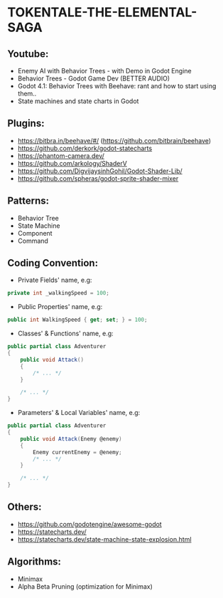 # TOKENTALE-THE-ELEMENTAL-SAGA

## Youtube:
- Enemy AI with Behavior Trees - with Demo in Godot Engine
- Behavior Trees - Godot Game Dev (BETTER AUDIO)
- Godot 4.1: Behavior Trees with Beehave: rant and how to start using them..
- State machines and state charts in Godot

## Plugins:
- https://bitbra.in/beehave/#/ (https://github.com/bitbrain/beehave)
- https://github.com/derkork/godot-statecharts
- https://phantom-camera.dev/
- https://github.com/arkology/ShaderV
- https://github.com/DigvijaysinhGohil/Godot-Shader-Lib/
- https://github.com/spheras/godot-sprite-shader-mixer

## Patterns:
- Behavior Tree
- State Machine
- Component
- Command

## Coding Convention:
- Private Fields' name, e.g:
```c#
private int _walkingSpeed = 100;
```
- Public Properties' name, e.g:
```c#
public int WalkingSpeed { get; set; } = 100;
```
- Classes' & Functions' name, e.g:
```c#
public partial class Adventurer
{
    public void Attack()
    {
        /* ... */
    }

    /* ... */
}
```
- Parameters' & Local Variables' name, e.g:
```c#
public partial class Adventurer
{
    public void Attack(Enemy @enemy)
    {
        Enemy currentEnemy = @enemy;
        /* ... */
    }

    /* ... */
}
```

## Others:
- https://github.com/godotengine/awesome-godot
- https://statecharts.dev/
- https://statecharts.dev/state-machine-state-explosion.html

## Algorithms:
- Minimax
- Alpha Beta Pruning (optimization for Minimax)